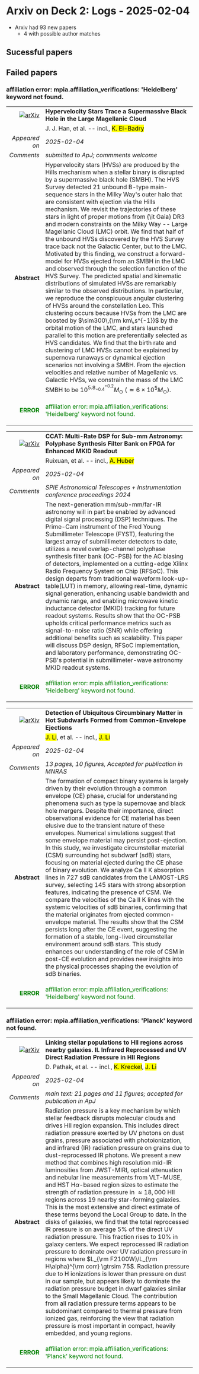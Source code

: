 # Arxiv on Deck 2: Logs - 2025-02-04

* Arxiv had 93 new papers
    * 4 with possible author matches

## Sucessful papers

## Failed papers

### affiliation error: mpia.affiliation_verifications: 'Heidelberg' keyword not found. 


|||
|---:|:---|
| [![arXiv](https://img.shields.io/badge/arXiv-2502.00102-b31b1b.svg)](https://arxiv.org/abs/2502.00102) | **Hypervelocity Stars Trace a Supermassive Black Hole in the Large Magellanic Cloud**  |
|| J. J. Han, et al. -- incl., <mark>K. El-Badry</mark> |
|*Appeared on*| *2025-02-04*|
|*Comments*| *submitted to ApJ; commments welcome*|
|**Abstract**|            Hypervelocity stars (HVSs) are produced by the Hills mechanism when a stellar binary is disrupted by a supermassive black hole (SMBH). The HVS Survey detected 21 unbound B-type main-sequence stars in the Milky Way's outer halo that are consistent with ejection via the Hills mechanism. We revisit the trajectories of these stars in light of proper motions from {\it Gaia} DR3 and modern constraints on the Milky Way -- Large Magellanic Cloud (LMC) orbit. We find that half of the unbound HVSs discovered by the HVS Survey trace back not the Galactic Center, but to the LMC. Motivated by this finding, we construct a forward-model for HVSs ejected from an SMBH in the LMC and observed through the selection function of the HVS Survey. The predicted spatial and kinematic distributions of simulated HVSs are remarkably similar to the observed distributions. In particular, we reproduce the conspicuous angular clustering of HVSs around the constellation Leo. This clustering occurs because HVSs from the LMC are boosted by $\sim300\,{\rm km\,s^{-1}}$ by the orbital motion of the LMC, and stars launched parallel to this motion are preferentially selected as HVS candidates. We find that the birth rate and clustering of LMC HVSs cannot be explained by supernova runaways or dynamical ejection scenarios not involving a SMBH. From the ejection velocities and relative number of Magellanic vs. Galactic HVSs, we constrain the mass of the LMC SMBH to be $10^{5.8^{+0.2}_{-0.4}} M_{\odot}$ ($\simeq 6\times10^5 M_{\odot}$).         |
|<p style="color:green"> **ERROR** </p>| <p style="color:green">affiliation error: mpia.affiliation_verifications: 'Heidelberg' keyword not found.</p> |


|||
|---:|:---|
| [![arXiv](https://img.shields.io/badge/arXiv-2502.00231-b31b1b.svg)](https://arxiv.org/abs/2502.00231) | **CCAT: Multi-Rate DSP for Sub-mm Astronomy: Polyphase Synthesis Filter Bank on FPGA for Enhanced MKID Readout**  |
|| Ruixuan, et al. -- incl., <mark>A. Huber</mark> |
|*Appeared on*| *2025-02-04*|
|*Comments*| *SPIE Astronomical Telescopes + Instrumentation conference proceedings 2024*|
|**Abstract**|            The next-generation mm/sub-mm/far-IR astronomy will in part be enabled by advanced digital signal processing (DSP) techniques. The Prime-Cam instrument of the Fred Young Submillimeter Telescope (FYST), featuring the largest array of submillimeter detectors to date, utilizes a novel overlap-channel polyphase synthesis filter bank (OC-PSB) for the AC biasing of detectors, implemented on a cutting-edge Xilinx Radio Frequency System on Chip (RFSoC). This design departs from traditional waveform look-up-table(LUT) in memory, allowing real-time, dynamic signal generation, enhancing usable bandwidth and dynamic range, and enabling microwave kinetic inductance detector (MKID) tracking for future readout systems. Results show that the OC-PSB upholds critical performance metrics such as signal-to-noise ratio (SNR) while offering additional benefits such as scalability. This paper will discuss DSP design, RFSoC implementation, and laboratory performance, demonstrating OC-PSB's potential in submillimeter-wave astronomy MKID readout systems.         |
|<p style="color:green"> **ERROR** </p>| <p style="color:green">affiliation error: mpia.affiliation_verifications: 'Heidelberg' keyword not found.</p> |


|||
|---:|:---|
| [![arXiv](https://img.shields.io/badge/arXiv-2502.00822-b31b1b.svg)](https://arxiv.org/abs/2502.00822) | **Detection of Ubiquitous Circumbinary Matter in Hot Subdwarfs Formed from Common-Envelope Ejections**  |
|| <mark>J. Li</mark>, et al. -- incl., <mark>J. Li</mark> |
|*Appeared on*| *2025-02-04*|
|*Comments*| *13 pages, 10 figures, Accepted for publication in MNRAS*|
|**Abstract**|            The formation of compact binary systems is largely driven by their evolution through a common envelope (CE) phase, crucial for understanding phenomena such as type Ia supernovae and black hole mergers. Despite their importance, direct observational evidence for CE material has been elusive due to the transient nature of these envelopes. Numerical simulations suggest that some envelope material may persist post-ejection. In this study, we investigate circumstellar material (CSM) surrounding hot subdwarf (sdB) stars, focusing on material ejected during the CE phase of binary evolution. We analyze Ca II K absorption lines in 727 sdB candidates from the LAMOST-LRS survey, selecting 145 stars with strong absorption features, indicating the presence of CSM. We compare the velocities of the Ca II K lines with the systemic velocities of sdB binaries, confirming that the material originates from ejected common-envelope material. The results show that the CSM persists long after the CE event, suggesting the formation of a stable, long-lived circumstellar environment around sdB stars. This study enhances our understanding of the role of CSM in post-CE evolution and provides new insights into the physical processes shaping the evolution of sdB binaries.         |
|<p style="color:green"> **ERROR** </p>| <p style="color:green">affiliation error: mpia.affiliation_verifications: 'Heidelberg' keyword not found.</p> |

### affiliation error: mpia.affiliation_verifications: 'Planck' keyword not found. 


|||
|---:|:---|
| [![arXiv](https://img.shields.io/badge/arXiv-2502.00165-b31b1b.svg)](https://arxiv.org/abs/2502.00165) | **Linking stellar populations to HII regions across nearby galaxies. II. Infrared Reprocessed and UV Direct Radiation Pressure in HII Regions**  |
|| D. Pathak, et al. -- incl., <mark>K. Kreckel</mark>, <mark>J. Li</mark> |
|*Appeared on*| *2025-02-04*|
|*Comments*| *main text: 21 pages and 11 figures; accepted for publication in ApJ*|
|**Abstract**|            Radiation pressure is a key mechanism by which stellar feedback disrupts molecular clouds and drives HII region expansion. This includes direct radiation pressure exerted by UV photons on dust grains, pressure associated with photoionization, and infrared (IR) radiation pressure on grains due to dust-reprocessed IR photons. We present a new method that combines high resolution mid-IR luminosities from JWST-MIRI, optical attenuation and nebular line measurements from VLT-MUSE, and HST H$\alpha$-based region sizes to estimate the strength of radiation pressure in $\approx 18,000$ HII regions across 19 nearby star-forming galaxies. This is the most extensive and direct estimate of these terms beyond the Local Group to date. In the disks of galaxies, we find that the total reprocessed IR pressure is on average 5% of the direct UV radiation pressure. This fraction rises to 10% in galaxy centers. We expect reprocessed IR radiation pressure to dominate over UV radiation pressure in regions where $L_{\rm F2100W}/L_{\rm H\alpha}^{\rm corr} \gtrsim 75$. Radiation pressure due to H ionizations is lower than pressure on dust in our sample, but appears likely to dominate the radiation pressure budget in dwarf galaxies similar to the Small Magellanic Cloud. The contribution from all radiation pressure terms appears to be subdominant compared to thermal pressure from ionized gas, reinforcing the view that radiation pressure is most important in compact, heavily embedded, and young regions.         |
|<p style="color:green"> **ERROR** </p>| <p style="color:green">affiliation error: mpia.affiliation_verifications: 'Planck' keyword not found.</p> |

